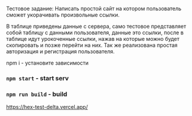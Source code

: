 Тестовое задание: Написать простой сайт на котором пользователь сможет укорачивать произвольные ссылки.

В таблице приведены данные с сервера, само тестовое представляет собой таблицу с данными пользователя, данные это ссылки, после в таблице идут урокоченные ссылки, нажав на которые можно будет скопировать и позже перейти на них. Так же реализована простая авторизация и регистрация пользователя.

npm i - установите зависимости

### `npm start` - start serv

### `npm run build` - build

https://hex-test-delta.vercel.app/

